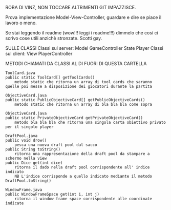 ROBA DI VINZ, NON TOCCARE ALTRIMENTI GIT IMPAZZISCE.

Prova implementazione Model-View-Controller, guardare e dire se piace il lavoro o meno.

Se stai leggendo il readme (wow!!! leggi i readme!!!) dimmelo che così ci scrivo cose utili anzichè stronzate. Scotti gay.

SULLE CLASSI
	Classi sul server:
		Model
		GameController
		State
		Player
	Classi sul client:
		View
		PlayerController
		

METODI CHIAMATI DA CLASSI AL DI FUORI DI QUESTA CARTELLA

	ToolCard.java
	public static ToolCard[] getToolCards()
		metodo static che ritorna un array di tool cards che saranno quelle poi messe a disposizione dei giocatori durante la partita

	ObjectiveCard.java
	public static PublicObjectiveCard[] getPublicObjectiveCards()
		metodo static che ritorna un array di bla bla bla come sopra

	ObjectiveCard.java
	public static PrivateObjectiveCard getPrivateObjectiveCard()
		metodo bla bla bla che ritorna una singola carta obiettivo privato per il singolo player

	DraftPool.java
	public void drow() 
		pesca una nuova draft pool dal sacco
	public String toString()
		ritorna una rappresentazione della draft pool da stampare a schermo nella view
	public Dice get(int dice)
		ritorna il dado nella draft pool corrispondente all' indice indicato
		NB L'indice corrisponde a quello indicato mediante il metodo DraftPool.toString()

	WindowFrame.java
	public WindowFrameSpace get(int i, int j)
		ritorna il window frame space corrispondente alle coordinate indicate
